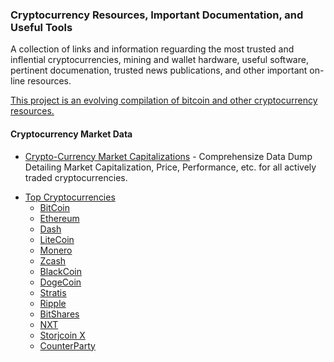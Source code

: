 ### **Cryptocurrency Resources, Important Documentation, and Useful Tools**


A collection of links and information reguarding the most trusted and inflential cryptocurrencies, mining and wallet hardware, useful software, pertinent documenation, trusted news publications, and other important on-line resources.

[This project is an evolving compilation of bitcoin and other cryptocurrency resources.](https://www.netsparker.com/?utm_source=github.com&utm_content=awesome+penetration+testing&utm_medium=referral&utm_campaign=generic+advert)

#### Cryptocurrency Market Data
* [Crypto-Currency Market Capitalizations](http://coinmarketcap.com/) - Comprehensize Data Dump Detailing Market Capitalization, Price, Performance, etc. for all actively traded cryptocurrencies. 

- [Top Cryptocurrencies](#top-coins)
  - [BitCoin](#btc)
  - [Ethereum](#eth)
  - [Dash](#dash)
  - [LiteCoin](#ltc)
  - [Monero](#xmr)
  - [Zcash](#zec)
  - [BlackCoin](#blk)
  - [DogeCoin](#doge)
  - [Stratis](#strat)
  - [Ripple](#xrp)
  - [BitShares](#bts)
  - [NXT](#nxt)
  - [Storjcoin X](#sjcx)
  - [CounterParty](#xcp)
